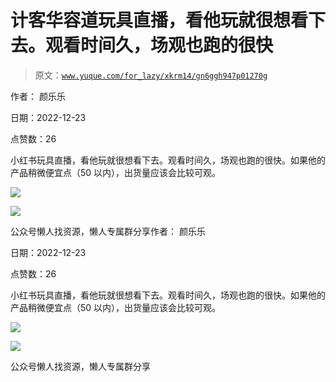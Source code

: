# 计客华容道玩具直播，看他玩就很想看下去。观看时间久，场观也跑的很快

> 原文：[`www.yuque.com/for_lazy/xkrm14/gn6ggh947p01270g`](https://www.yuque.com/for_lazy/xkrm14/gn6ggh947p01270g)

作者： 颜乐乐

日期：2022-12-23

点赞数：26

小红书玩具直播，看他玩就很想看下去。观看时间久，场观也跑的很快。如果他的产品稍微便宜点（50 以内），出货量应该会比较可观。

![](img/3b6292507fa2018cc426c80201d717e7.png)

![](img/d067c7f7fb4f3db7804da2e8c6b53b6a.png)

公众号懒人找资源，懒人专属群分享作者： 颜乐乐

日期：2022-12-23

点赞数：26

小红书玩具直播，看他玩就很想看下去。观看时间久，场观也跑的很快。如果他的产品稍微便宜点（50 以内），出货量应该会比较可观。

![](img/3b6292507fa2018cc426c80201d717e7.png)

![](img/d067c7f7fb4f3db7804da2e8c6b53b6a.png)

公众号懒人找资源，懒人专属群分享

